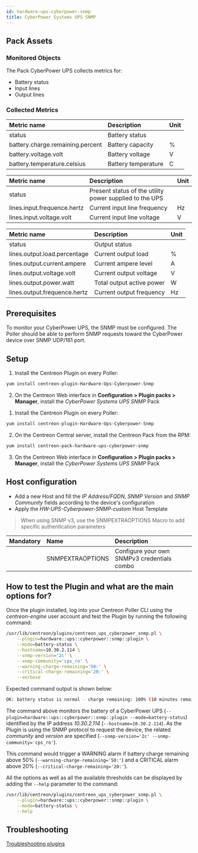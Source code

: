 ```yaml
---
id: hardware-ups-cyberpower-snmp
title: CyberPower Systems UPS SNMP
---
```


## Pack Assets

### Monitored Objects

The Pack CyberPower UPS collects metrics for:
* Battery status
* Input lines
* Output lines

### Collected Metrics

<!--DOCUSAURUS_CODE_TABS-->

<!--Battery-status-->

| Metric name                      | Description         | Unit |
| :------------------------------- | :------------------ | :--- |
| status                           | Battery status      |      |
| battery.charge.remaining.percent | Battery capacity    | %    |
| battery.voltage.volt             | Battery voltage     | V    |
| battery.temperature.celsius      | Battery temperature | C    |

<!--Input-lines-->

| Metric name                 | Description                                             | Unit  |
| :-------------------------- | :------------------------------------------------------ | :---- |
| status                      | Present status of the utility power supplied to the UPS |       |
| lines.input.frequence.hertz | Current input line frequency                            | Hz    |
| lines.input.voltage.volt    | Current input line voltage                              | V     |

<!--Output-lines-->

| Metric name                  | Description               | Unit  |
| :--------------------------- | :------------------------ | :---- |
| status                       | Output status             |       |
| lines.output.load.percentage | Current output load       | %     |
| lines.output.current.ampere  | Current ampere level      | A     |
| lines.output.voltage.volt    | Current output voltage    | V     |
| lines.output.power.watt      | Total output active power | W     |
| lines.output.frequence.hertz | Current output frequency  | Hz     |

<!--END_DOCUSAURUS_CODE_TABS-->

## Prerequisites

To monitor your CyberPower UPS, the SNMP must be configured.
The Poller should be able to perform SNMP requests toward the CyberPower device over SNMP UDP/161 port.

## Setup

<!--DOCUSAURUS_CODE_TABS-->

<!--Online IMP Licence & IT-100 Editions-->

1. Install the Centreon Plugin on every Poller:

```bash
yum install centreon-plugin-Hardware-Ups-Cyberpower-Snmp
```

2. On the Centreon Web interface in **Configuration > Plugin packs > Manager**, install the *CyberPower Systems UPS SNMP* Pack

<!--Offline IMP License-->

1. Install the Centreon Plugin on every Poller:

```bash
yum install centreon-plugin-Hardware-Ups-Cyberpower-Snmp
```

2. On the Centreon Central server, install the Centreon Pack from the RPM:

```bash
yum install centreon-pack-hardware-ups-cyberpower-snmp
```

3. On the Centreon Web interface in **Configuration > Plugin packs > Manager**, install the *CyberPower Systems UPS SNMP* Pack

<!--END_DOCUSAURUS_CODE_TABS-->

## Host configuration

* Add a new Host and fill the *IP Address/FQDN*, *SNMP Version* and *SNMP Community* fields according to the device's configuration
* Apply the *HW-UPS-Cyberpower-SNMP-custom* Host Template

> When using SNMP v3, use the SNMPEXTRAOPTIONS Macro to add specific authentication parameters

| Mandatory | Name             | Description                                    |
| :-------- | :--------------- | :--------------------------------------------- |
|           | SNMPEXTRAOPTIONS | Configure your own SNMPv3 credentials combo    |

## How to test the Plugin and what are the main options for?

Once the plugin installed, log into your Centreon Poller CLI using the *centreon-engine* user account
and test the Plugin by running the following command:

```bash
/usr/lib/centreon/plugins/centreon_ups_cyberpower_snmp.pl \
    --plugin=hardware::ups::cyberpower::snmp::plugin \
    --mode=battery-status \
    --hostname=10.30.2.114 \
    --snmp-version='2c' \
    --snmp-community='cps_ro' \
    --warning-charge-remaining='50:' \
    --critical-charge-remaining='20:' \
    --verbose
```

Expected command output is shown below:

```bash
OK: battery status is normal - charge remaining: 100% (10 minutes remaining) | 'battery.charge.remaining.percent'=100%;50:;20:;0;100
```

The command above monitors the battery of a CyberPower UPS (```--plugin=hardware::ups::cyberpower::snmp::plugin --mode=battery-status```) identified
by the IP address *10.30.2.114* (```--hostname=10.30.2.114```). As the Plugin is using the SNMP protocol to request the device, the related
*community* and *version* are specified (```--snmp-version='2c' --snmp-community='cps_ro'```).

This command would trigger a WARNING alarm if battery charge remaining above 50% 
(```--warning-charge-remaining='50:'```) and a CRITICAL alarm above 20% (```--critical-charge-remaining='20:'```).

All the options as well as all the available thresholds can be displayed by adding the  ```--help```
parameter to the command:

```bash
/usr/lib/centreon/plugins/centreon_ups_cyberpower_snmp.pl \
    --plugin=hardware::ups::cyberpower::snmp::plugin \
    --mode=battery-status \
    --help
```

## Troubleshooting

[Troubleshooting plugins](../tutorials/troubleshooting-plugins)
